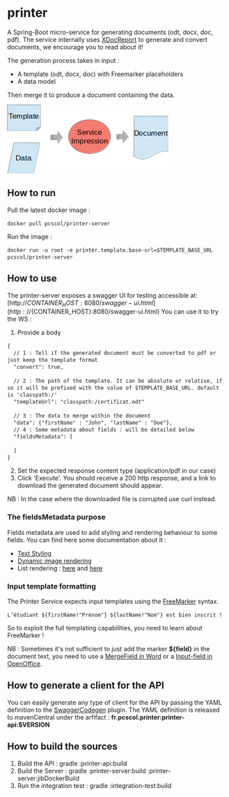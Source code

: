# printer
A Spring-Boot micro-service for generating documents (odt, docx, doc, pdf).
The service internally uses [XDocReport](https://github.com/opensagres/xdocreport/wiki) to generate and convert documents, we encourage you to read about it!

The generation process takes in input :
- A template (odt, docx, doc) with Freemarker placeholders
- A data model<br>

Then merge it to produce a document containing the data.

![Generation process!](assets/process_generation.png "Generation process") 


## How to run

Pull the latest docker image :
```
docker pull pcscol/printer-server
```
Run the image :
```
docker run -u root -e printer.template.base-url=$TEMPLATE_BASE_URL pcscol/printer-server
```

## How to use

The printer-server exposes a swagger UI for testing accessible at: [http://${CONTAINER_HOST}:8080/swagger-ui.html](http://${CONTAINER_HOST}:8080/swagger-ui.html)
You can use it to try the WS :

1. Provide a body

```
{
  // 1 : Tell if the generated document must be converted to pdf or just keep the template format  
  "convert": true,

  // 2 : The path of the template. It can be absolute or relative, if so it will be prefixed with the value of $TEMPLATE_BASE_URL. default is 'classpath:/'  
  "templateUrl": "classpath:/certificat.odt"   

  // 3 : The data to merge within the document  
  "data": {"firstName" : "John", "lastName" : "Doe"},
  // 4 : Some metadata about fields : will be detailed below  
  "fieldsMetadata": [
    
  ]
}
```
2. Set the expected response content type (application/pdf in our case)
3. Click 'Execute'. You should receive a 200 http response, and a link to download the generated document should appear.

NB : In the case where the downloaded file is corrupted use curl instead.

### The fieldsMetadata purpose

Fields metadata are used to add styling and rendering behaviour to some fields.
You can find here some documentation about it :

- [Text Styling](https://github.com/opensagres/xdocreport/wiki/DocxReportingJavaMainTextStyling)
- [Dynamic image rendering](https://github.com/opensagres/xdocreport/wiki/DocxReportingJavaMainDynamicImage)
- List rendering : [here](https://github.com/opensagres/xdocreport/wiki/DocxReportingJavaMainListFieldInTable) and [here](https://github.com/opensagres/xdocreport/wiki/DocxReportingJavaMainListFieldAdvancedTable)

### Input template formatting

The Printer Service expects input templates using the [FreeMarker](https://freemarker.apache.org/) syntax.

```
L’étudiant ${firstName!"Prénom"} ${lastName!"Nom"} est bien inscrit !
```

So to exploit the full templating capabilities, you need to learn about FreeMarker ! 

NB : Sometimes it's not sufficient to just add the marker __${field}__ in the document text, you need to use a [MergeField in Word](https://www.systemonesoftware.com/en/support/article/38-merge-fields-in-word-for-windows)
or a [Input-field in OpenOffice](https://wiki.openoffice.org/wiki/Documentation/OOo3_User_Guides/Writer_Guide/Using_input_fields).

## How to generate a client for the API

You can easily generate any type of client for the API by passing the YAML definition to the [SwaggerCodegen](https://github.com/swagger-api/swagger-codegen) plugin.
The YAML definition is released to mavenCentral under the arfifact : __fr.pcscol.printer:printer-api:$VERSION__

## How to build the sources 
 
1. Build the API : gradle :printer-api:build
2. Build the Server : gradle :printer-server:build :printer-server:jibDockerBuild
3. Run the integration test : gradle :integration-test:build

 
